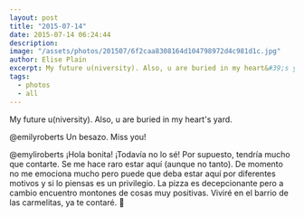 ```yaml
---
layout: post
title: "2015-07-14"
date: 2015-07-14 06:24:44
description: 
image: "/assets/photos/201507/6f2caa8308164d104798972d4c981d1c.jpg"
author: Elise Plain
excerpt: My future u(niversity). Also, u are buried in my heart&#39;s yard.
tags: 
  - photos
  - all
---
```


My future u(niversity). Also, u are buried in my heart&#39;s yard.
<p></p>
<p>@emilyroberts Un besazo. Miss you!</p><p>@emyliroberts ¡Hola bonita! ¡Todavía no lo sé! Por supuesto, tendría mucho que contarte. Se me hace raro estar aquí (aunque no tanto). De momento no me emociona mucho pero puede que deba estar aquí por diferentes motivos y si lo piensas es un privilegio. La pizza es decepcionante pero a cambio encuentro montones de cosas muy positivas. Viviré en el barrio de las carmelitas, ya te contaré. 💛</p>
